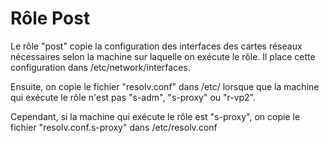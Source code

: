 # Rôle Post

Le rôle "post" copie la configuration des interfaces des cartes réseaux nécessaires selon la machine sur laquelle on exécute le rôle. Il place cette configuration dans /etc/network/interfaces.

Ensuite, on copie le fichier "resolv.conf" dans /etc/ lorsque que la machine qui exécute le rôle n'est pas "s-adm", "s-proxy" ou "r-vp2".

Cependant, si la machine qui exécute le rôle est "s-proxy", on copie le fichier "resolv.conf.s-proxy" dans /etc/resolv.conf
